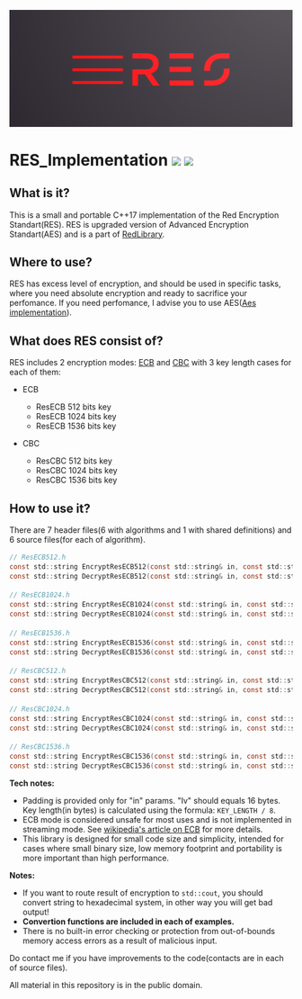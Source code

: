 ![plot](./Res_logo.png)

# RES_Implementation [![](https://img.shields.io/apm/l/vim-mode)](https://github.com/Red-company/RES_Implementation/blob/main/LICENSE.md) [![](https://img.shields.io/github/repo-size/Red-company/RES_Implementation)](https://github.com/Red-company/RES_Implementation)

## What is it?

This is a small and portable C++17 implementation of the Red Encryption Standart(RES).
RES is upgraded version of Advanced Encryption Standart(AES) and is a part of [RedLibrary](https://github.com/Red-company/RedLibrary).

## Where to use?

RES has excess level of encryption, and should be used in specific tasks, where you need absolute encryption and ready to sacrifice your perfomance. If you need perfomance, I advise you to use AES([Aes implementation](https://github.com/vladimirrogozin/AES_Implementation)).

## What does RES consist of?
RES includes 2 encryption modes: [ECB](https://en.wikipedia.org/wiki/Block_cipher_mode_of_operation#Electronic_Codebook_.28ECB.29) and [CBC](https://en.wikipedia.org/wiki/Block_cipher_mode_of_operation#Cipher_Block_Chaining_.28CBC.29) with 3 key length cases for each of them:

* ECB
  * ResECB 512 bits key
  * ResECB 1024 bits key
  * ResECB 1536 bits key
  
* CBC
  * ResCBC 512 bits key
  * ResCBC 1024 bits key
  * ResCBC 1536 bits key

## How to use it?

There are 7 header files(6 with algorithms and 1 with shared definitions) and 6 source files(for each of algorithm).

```C
// ResECB512.h
const std::string EncryptResECB512(const std::string& in, const std::string_view key);
const std::string DecryptResECB512(const std::string& in, const std::string_view key);

// ResECB1024.h
const std::string EncryptResECB1024(const std::string& in, const std::string_view key);
const std::string DecryptResECB1024(const std::string& in, const std::string_view key);

// ResECB1536.h
const std::string EncryptResECB1536(const std::string& in, const std::string_view key);
const std::string DecryptResECB1536(const std::string& in, const std::string_view key);

// ResCBC512.h
const std::string EncryptResCBC512(const std::string& in, const std::string_view key, const std::string_view iv);
const std::string DecryptResCBC512(const std::string& in, const std::string_view key, const std::string_view iv);

// ResCBC1024.h
const std::string EncryptResCBC1024(const std::string& in, const std::string_view key, const std::string_view iv);
const std::string DecryptResCBC1024(const std::string& in, const std::string_view key, const std::string_view iv);

// ResCBC1536.h
const std::string EncryptResCBC1536(const std::string& in, const std::string_view key, const std::string_view iv);
const std::string DecryptResCBC1536(const std::string& in, const std::string_view key, const std::string_view iv);
```

**Tech notes:**
 * Padding is provided only for "in" params. "Iv" should equals 16 bytes. Key length(in bytes) is calculated using the formula: `KEY_LENGTH / 8`.
 * ECB mode is considered unsafe for most uses and is not implemented in streaming mode. See [wikipedia's article on ECB](https://en.wikipedia.org/wiki/Block_cipher_mode_of_operation#Electronic_Codebook_(ECB)) for more details.
 * This library is designed for small code size and simplicity, intended for cases where small binary size, low memory footprint and portability is more important than high performance.

**Notes:**
 * If you want to route result of encryption to `std::cout`, you should convert string to hexadecimal system, in other way you will get bad output!
  * **Convertion functions are included in each of examples.**
 * There is no built-in error checking or protection from out-of-bounds memory access errors as a result of malicious input.

Do contact me if you have improvements to the code(contacts are in each of source files). 

All material in this repository is in the public domain.
